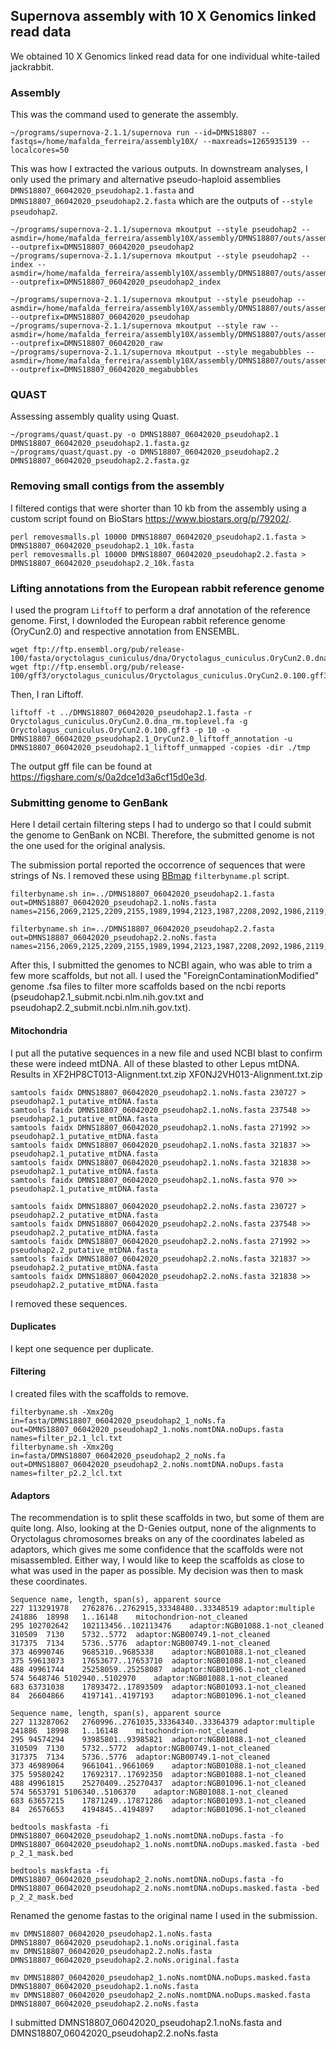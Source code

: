 ## Supernova assembly with 10 X Genomics linked read data

We obtained 10 X Genomics linked read data for one individual white-tailed jackrabbit.

### Assembly 

This was the command used to generate the assembly.

```
~/programs/supernova-2.1.1/supernova run --id=DMNS18807 --fastqs=/home/mafalda_ferreira/assembly10X/ --maxreads=1265935139 --localcores=50
```

This was how I extracted the various outputs. In downstream analyses, I only used the primary and alternative pseudo-haploid assemblies `DMNS18807_06042020_pseudohap2.1.fasta` and `DMNS18807_06042020_pseudohap2.2.fasta` which are the outputs of `--style pseudohap2`.

```
~/programs/supernova-2.1.1/supernova mkoutput --style pseudohap2 --asmdir=/home/mafalda_ferreira/assembly10X/assembly/DMNS18807/outs/assembly --outprefix=DMNS18807_06042020_pseudohap2
~/programs/supernova-2.1.1/supernova mkoutput --style pseudohap2 --index --asmdir=/home/mafalda_ferreira/assembly10X/assembly/DMNS18807/outs/assembly --outprefix=DMNS18807_06042020_pseudohap2_index

~/programs/supernova-2.1.1/supernova mkoutput --style pseudohap --asmdir=/home/mafalda_ferreira/assembly10X/assembly/DMNS18807/outs/assembly --outprefix=DMNS18807_06042020_pseudohap
~/programs/supernova-2.1.1/supernova mkoutput --style raw --asmdir=/home/mafalda_ferreira/assembly10X/assembly/DMNS18807/outs/assembly --outprefix=DMNS18807_06042020_raw
~/programs/supernova-2.1.1/supernova mkoutput --style megabubbles --asmdir=/home/mafalda_ferreira/assembly10X/assembly/DMNS18807/outs/assembly --outprefix=DMNS18807_06042020_megabubbles
```

### QUAST

Assessing assembly quality using Quast.

```
~/programs/quast/quast.py -o DMNS18807_06042020_pseudohap2.1 DMNS18807_06042020_pseudohap2.1.fasta.gz
~/programs/quast/quast.py -o DMNS18807_06042020_pseudohap2.2 DMNS18807_06042020_pseudohap2.2.fasta.gz
```

### Removing small contigs from the assembly

I filtered contigs that were shorter than 10 kb from the assembly using a custom script found on BioStars https://www.biostars.org/p/79202/.


```
perl removesmalls.pl 10000 DMNS18807_06042020_pseudohap2.1.fasta > DMNS18807_06042020_pseudohap2.1_10k.fasta
perl removesmalls.pl 10000 DMNS18807_06042020_pseudohap2.2.fasta > DMNS18807_06042020_pseudohap2.2_10k.fasta
```

### Lifting annotations from the European rabbit reference genome

I used the program `Liftoff` to perform a draf annotation of the reference genome. First, I downloded the European rabbit reference genome (OryCun2.0) and respective annotation from ENSEMBL.

```
wget ftp://ftp.ensembl.org/pub/release-100/fasta/oryctolagus_cuniculus/dna/Oryctolagus_cuniculus.OryCun2.0.dna_rm.toplevel.fa.gz
wget ftp://ftp.ensembl.org/pub/release-100/gff3/oryctolagus_cuniculus/Oryctolagus_cuniculus.OryCun2.0.100.gff3.gz
```

Then, I ran Liftoff.

```
liftoff -t ../DMNS18807_06042020_pseudohap2.1.fasta -r Oryctolagus_cuniculus.OryCun2.0.dna_rm.toplevel.fa -g Oryctolagus_cuniculus.OryCun2.0.100.gff3 -p 10 -o DMNS18807_06042020_pseudohap2.1_OryCun2.0_liftoff_annotation -u DMNS18807_06042020_pseudohap2.1_liftoff_unmapped -copies -dir ./tmp
```

The output gff file can be found at https://figshare.com/s/0a2dce1d3a6cf15d0e3d.

### Submitting genome to GenBank

Here I detail certain filtering steps I had to undergo so that I could submit the genome to GenBank on NCBI. Therefore, the submitted genome is not the one used for the original analysis.

The submission portal reported the occorrence of sequences that were strings of Ns. I removed these using [BBmap](https://sourceforge.net/projects/bbmap/) `filterbyname.pl` script.

```
filterbyname.sh in=../DMNS18807_06042020_pseudohap2.1.fasta out=DMNS18807_06042020_pseudohap2.1.noNs.fasta names=2156,2069,2125,2209,2155,1989,1994,2123,1987,2208,2092,1986,2119,2083,2074,2091,2205,1990,2115,2154,2072,2081,2118,2106,1991,2124,2164,320539,2114,2107,2097,1985,2116,2153,359326,2122,1995,321491,2071,366560,1992,2076,1997,1993,2084,1988,2085,2105,2136,2082,2089

filterbyname.sh in=../DMNS18807_06042020_pseudohap2.2.fasta out=DMNS18807_06042020_pseudohap2.2.noNs.fasta names=2156,2069,2125,2209,2155,1989,1994,2123,1987,2208,2092,1986,2119,2083,2074,2091,2205,1990,2115,2154,2072,2081,2118,2106,1991,2124,2164,320539,2114,2107,2097,1985,2116,2153,359326,2122,1995,321491,2071,366560,1992,2076,1997,1993,2084,1988,2085,2105,2136,2082,2089
```

After this, I submitted the genomes to NCBI again, who was able to trim a few more scaffolds, but not all. I used the "ForeignContaminationModified" genome .fsa files to filter more scaffolds based on the ncbi reports (pseudohap2.1_submit.ncbi.nlm.nih.gov.txt and pseudohap2.2_submit.ncbi.nlm.nih.gov.txt).

#### Mitochondria

I put all the putative sequences in a new file and used NCBI blast to confirm these were indeed mtDNA. All of these blasted to other Lepus mtDNA. Results in XF2HP8CT013-Alignment.txt.zip XF0NJ2VH013-Alignment.txt.zip

```
samtools faidx DMNS18807_06042020_pseudohap2.1.noNs.fasta 230727 > pseudohap2.1_putative_mtDNA.fasta
samtools faidx DMNS18807_06042020_pseudohap2.1.noNs.fasta 237548 >> pseudohap2.1_putative_mtDNA.fasta
samtools faidx DMNS18807_06042020_pseudohap2.1.noNs.fasta 271992 >> pseudohap2.1_putative_mtDNA.fasta
samtools faidx DMNS18807_06042020_pseudohap2.1.noNs.fasta 321837 >> pseudohap2.1_putative_mtDNA.fasta
samtools faidx DMNS18807_06042020_pseudohap2.1.noNs.fasta 321838 >> pseudohap2.1_putative_mtDNA.fasta
samtools faidx DMNS18807_06042020_pseudohap2.1.noNs.fasta 970 >> pseudohap2.1_putative_mtDNA.fasta
```

```
samtools faidx DMNS18807_06042020_pseudohap2.2.noNs.fasta 230727 > pseudohap2.2_putative_mtDNA.fasta
samtools faidx DMNS18807_06042020_pseudohap2.2.noNs.fasta 237548 >> pseudohap2.2_putative_mtDNA.fasta
samtools faidx DMNS18807_06042020_pseudohap2.2.noNs.fasta 271992 >> pseudohap2.2_putative_mtDNA.fasta
samtools faidx DMNS18807_06042020_pseudohap2.2.noNs.fasta 321837 >> pseudohap2.2_putative_mtDNA.fasta
samtools faidx DMNS18807_06042020_pseudohap2.2.noNs.fasta 321838 >> pseudohap2.2_putative_mtDNA.fasta
```

I removed these sequences.

#### Duplicates

I kept one sequence per duplicate.

#### Filtering

I created files with the scaffolds to remove.

```
filterbyname.sh -Xmx20g in=fasta/DMNS18807_06042020_pseudohap2_1_noNs.fa out=DMNS18807_06042020_pseudohap2_1.noNs.nomtDNA.noDups.fasta names=filter_p2.1_lcl.txt
filterbyname.sh -Xmx20g in=fasta/DMNS18807_06042020_pseudohap2_2_noNs.fa out=DMNS18807_06042020_pseudohap2_2.noNs.nomtDNA.noDups.fasta names=filter_p2.2_lcl.txt
```

#### Adaptors

The recommendation is to split these scaffolds in two, but some of them are quite long. Also, looking at the D-Genies output, none of the alignments to Oryctolagus chromosomes breaks on any of the coordinates labeled as adaptors, which gives me some confidence that the scaffolds were not misassembled. Either way, I would like to keep the scaffolds as close to what was used in the paper as possible. My decision was then to mask these coordinates.

```
Sequence name, length, span(s), apparent source
227	113291978	2762876..2762915,33348480..33348519	adaptor:multiple
241886	18998	1..16148	mitochondrion-not_cleaned
295	102702642	102113456..102113476	adaptor:NGB01088.1-not_cleaned
310509	7130	5732..5772	adaptor:NGB00749.1-not_cleaned
317375	7134	5736..5776	adaptor:NGB00749.1-not_cleaned
373	46990746	9685310..9685338	adaptor:NGB01088.1-not_cleaned
375	59613073	17653677..17653710	adaptor:NGB01088.1-not_cleaned
488	49961744	25258059..25258087	adaptor:NGB01096.1-not_cleaned
574	5648746	5102940..5102970	adaptor:NGB01088.1-not_cleaned
683	63731038	17893472..17893509	adaptor:NGB01093.1-not_cleaned
84	26604866	4197141..4197193	adaptor:NGB01096.1-not_cleaned
```

```
Sequence name, length, span(s), apparent source
227	113287062	2760996..2761035,33364340..33364379	adaptor:multiple
241886	18998	1..16148	mitochondrion-not_cleaned
295	94574294	93985801..93985821	adaptor:NGB01088.1-not_cleaned
310509	7130	5732..5772	adaptor:NGB00749.1-not_cleaned
317375	7134	5736..5776	adaptor:NGB00749.1-not_cleaned
373	46989064	9661041..9661069	adaptor:NGB01088.1-not_cleaned
375	59580242	17692317..17692350	adaptor:NGB01088.1-not_cleaned
488	49961815	25270409..25270437	adaptor:NGB01096.1-not_cleaned
574	5653791	5106340..5106370	adaptor:NGB01088.1-not_cleaned
683	63657215	17871249..17871286	adaptor:NGB01093.1-not_cleaned
84	26576653	4194845..4194897	adaptor:NGB01096.1-not_cleaned
```

```
bedtools maskfasta -fi DMNS18807_06042020_pseudohap2_1.noNs.nomtDNA.noDups.fasta -fo DMNS18807_06042020_pseudohap2_1.noNs.nomtDNA.noDups.masked.fasta -bed p_2_1_mask.bed

bedtools maskfasta -fi DMNS18807_06042020_pseudohap2_2.noNs.nomtDNA.noDups.fasta -fo DMNS18807_06042020_pseudohap2_2.noNs.nomtDNA.noDups.masked.fasta -bed p_2_2_mask.bed
```

Renamed the genome fastas to the original name I used in the submission. 

```
mv DMNS18807_06042020_pseudohap2.1.noNs.fasta DMNS18807_06042020_pseudohap2.1.noNs.original.fasta
mv DMNS18807_06042020_pseudohap2.2.noNs.fasta DMNS18807_06042020_pseudohap2.2.noNs.original.fasta

mv DMNS18807_06042020_pseudohap2_1.noNs.nomtDNA.noDups.masked.fasta DMNS18807_06042020_pseudohap2.1.noNs.fasta
mv DMNS18807_06042020_pseudohap2_2.noNs.nomtDNA.noDups.masked.fasta DMNS18807_06042020_pseudohap2.2.noNs.fasta
```

I submitted DMNS18807_06042020_pseudohap2.1.noNs.fasta and DMNS18807_06042020_pseudohap2.2.noNs.fasta